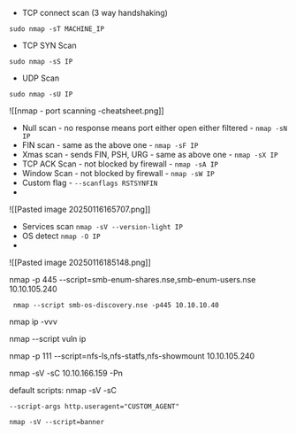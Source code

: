 
* TCP connect scan (3 way handshaking)
````shell
sudo nmap -sT MACHINE_IP
````
* TCP SYN Scan
```shell
sudo nmap -sS IP
```
* UDP Scan
```shell
sudo nmap -sU IP
```
![[nmap - port scanning -cheatsheet.png]]

* Null scan - no response means port either open either filtered - `nmap -sN IP`
* FIN scan - same as the above one - `nmap -sF IP`
* Xmas scan - sends FIN, PSH, URG - same as above one - `nmap -sX IP`
* TCP ACK Scan - not blocked by firewall - `nmap -sA IP`
* Window Scan - not blocked by firewall - `nmap -sW IP`
* Custom flag - `--scanflags RSTSYNFIN`
*


![[Pasted image 20250116165707.png]]


* Services scan `nmap -sV --version-light IP`
* OS detect `nmap -O IP`
*

![[Pasted image 20250116185148.png]]


nmap -p 445 --script=smb-enum-shares.nse,smb-enum-users.nse 10.10.105.240

```shell-session
 nmap --script smb-os-discovery.nse -p445 10.10.10.40
```

nmap ip -vvv

nmap --script vuln ip


nmap -p 111 --script=nfs-ls,nfs-statfs,nfs-showmount 10.10.105.240

 nmap -sV -sC 10.10.166.159 -Pn

default scripts:
nmap -sV -sC 


`--script-args http.useragent="CUSTOM_AGENT"`

`nmap -sV --script=banner`